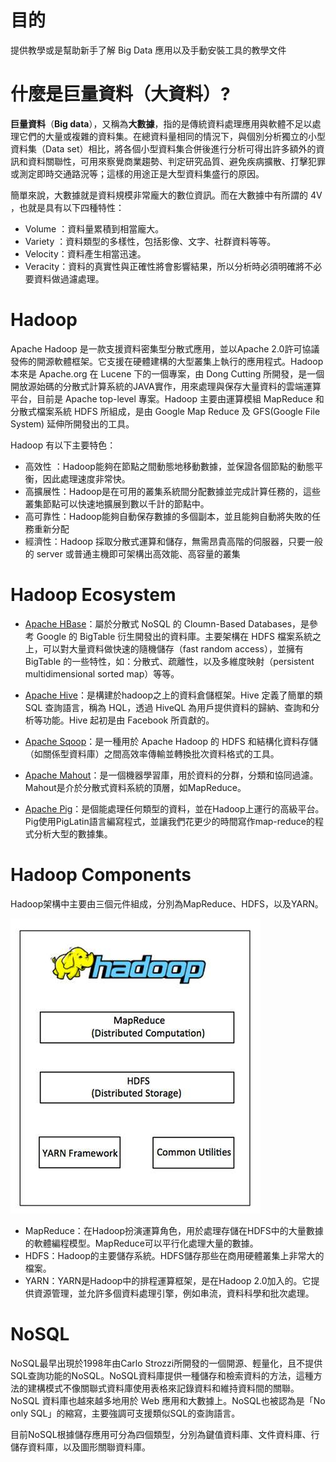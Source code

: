 # 目的

提供教學或是幫助新手了解 Big Data 應用以及手動安裝工具的教學文件

# 什麼是巨量資料（大資料）?

**巨量資料**（**Big data**），又稱為**大數據**，指的是傳統資料處理應用與軟體不足以處理它們的大量或複雜的資料集。在總資料量相同的情況下，與個別分析獨立的小型資料集（Data set）相比，將各個小型資料集合併後進行分析可得出許多額外的資訊和資料關聯性，可用來察覺商業趨勢、判定研究品質、避免疾病擴散、打擊犯罪或測定即時交通路況等；這樣的用途正是大型資料集盛行的原因。

簡單來說，大數據就是資料規模非常龐大的數位資訊。而在大數據中有所謂的 4V ，也就是具有以下四種特性：

* Volume ：資料量累積到相當龐大。
* Variety  ：資料類型的多樣性，包括影像、文字、社群資料等等。
* Velocity：資料產生相當迅速。
* Veracity：資料的真實性與正確性將會影響結果，所以分析時必須明確將不必要資料做過濾處理。

# Hadoop

Apache Hadoop 是一款支援資料密集型分散式應用，並以Apache 2.0許可協議發佈的開源軟體框架。它支援在硬體建構的大型叢集上執行的應用程式。Hadoop 本來是 Apache.org 在 Lucene 下的一個專案，由 Dong Cutting 所開發，是一個開放源始碼的分散式計算系統的JAVA實作，用來處理與保存大量資料的雲端運算平台，目前是 Apache top-level 專案。Hadoop 主要由運算模組 MapReduce 和 分散式檔案系統 HDFS 所組成，是由 Google Map Reduce 及 GFS\(Google File System\) 延伸所開發出的工具。

Hadoop 有以下主要特色：

* 高效性    ：Hadoop能夠在節點之間動態地移動數據，並保證各個節點的動態平衡，因此處理速度非常快。
* 高擴展性：Hadoop是在可用的叢集系統間分配數據並完成計算任務的，這些叢集節點可以快速地擴展到數以千計的節點中。 
* 高可靠性：Hadoop能夠自動保存數據的多個副本，並且能夠自動將失敗的任務重新分配
* 經濟性：Hadoop 採取分散式運算和儲存，無需昂貴高階的伺服器，只要一般的 server 或普通主機即可架構出高效能、高容量的叢集

# Hadoop Ecosystem

* [Apache HBase](https://hbase.apache.org/)：屬於分散式 NoSQL 的 Cloumn-Based Databases，是參考 Google 的 BigTable 衍生開發出的資料庫。主要架構在 HDFS 檔案系統之上，可以對大量資料做快速的隨機儲存（fast random access），並擁有 BigTable 的一些特性，如：分散式、疏離性，以及多維度映射（persistent multidimensional sorted map）等等。

* [Apache Hive](https://hive.apache.org/)：是構建於hadoop之上的資料倉儲框架。Hive 定義了簡單的類 SQL 查詢語言，稱為 HQL，透過 HiveQL 為用戶提供資料的歸納、查詢和分析等功能。Hive 起初是由 Facebook 所貢獻的。

* [Apache Sqoop](http://sqoop.apache.org/)：是一種用於 Apache Hadoop 的 HDFS 和結構化資料存儲（如關係型資料庫）之間高效率傳輸並轉換批次資料格式的工具。

* [Apache Mahout](https://mahout.apache.org/)：是一個機器學習庫，用於資料的分群，分類和協同過濾。Mahout是介於分散式資料系統的頂層，如MapReduce。

* [Apache Pig](https://pig.apache.org/)：是個能處理任何類型的資料，並在Hadoop上運行的高級平台。Pig使用PigLatin語言編寫程式，並讓我們花更少的時間寫作map-reduce的程式分析大型的數據集。

# Hadoop Components

Hadoop架構中主要由三個元件組成，分別為MapReduce、HDFS，以及YARN。

![](/assets/hadoop_architecture.jpg)

* MapReduce：在Hadoop扮演運算角色，用於處理存儲在HDFS中的大量數據的軟體編程模型。MapReduce可以平行化處理大量的數據。
* HDFS：Hadoop的主要儲存系統。HDFS儲存那些在商用硬體叢集上非常大的檔案。
* YARN：YARN是Hadoop中的排程運算框架，是在Hadoop 2.0加入的。它提供資源管理，並允許多個資料處理引擎，例如串流，資料科學和批次處理。

# NoSQL

NoSQL最早出現於1998年由Carlo Strozzi所開發的一個開源、輕量化，且不提供SQL查詢功能的NoSQL。NoSQL資料庫提供一種儲存和檢索資料的方法，這種方法的建構模式不像關聯式資料庫使用表格來記錄資料和維持資料間的關聯。NoSQL 資料庫也越來越多地用於 Web 應用和大數據上。NoSQL也被認為是「No only SQL」的縮寫，主要強調可支援類似SQL的查詢語言。

目前NoSQL根據儲存應用可分為四個類型，分別為鍵值資料庫、文件資料庫、行儲存資料庫，以及圖形關聯資料庫。

